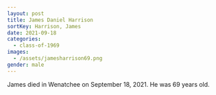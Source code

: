 ```yaml
---
layout: post
title: James Daniel Harrison
sortKey: Harrison, James
date: 2021-09-18
categories:
  - class-of-1969
images:
  - /assets/jamesharrison69.png
gender: male
---
```


James died in Wenatchee on September 18, 2021. He was 69 years old.
